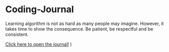 # Coding-Journal

Learning algorithm is not as hard as many people may imagine. However, it takes time to show the consequence. Be patient, be respectful and be consistent. 

[Click here to open the journal!](doc:Coding_Journal.md)
)

